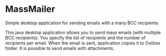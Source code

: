 # MassMailer
Simple desktop application for sending emails with a many BCC recipients

This java desktop application allows you to send mass emails (with multiple BCC recipients). You specify the list of recipients and the number of recipients per email.
When the email is sent, application copies it to Outbox folder.
It is possible to send emails with attachments.
